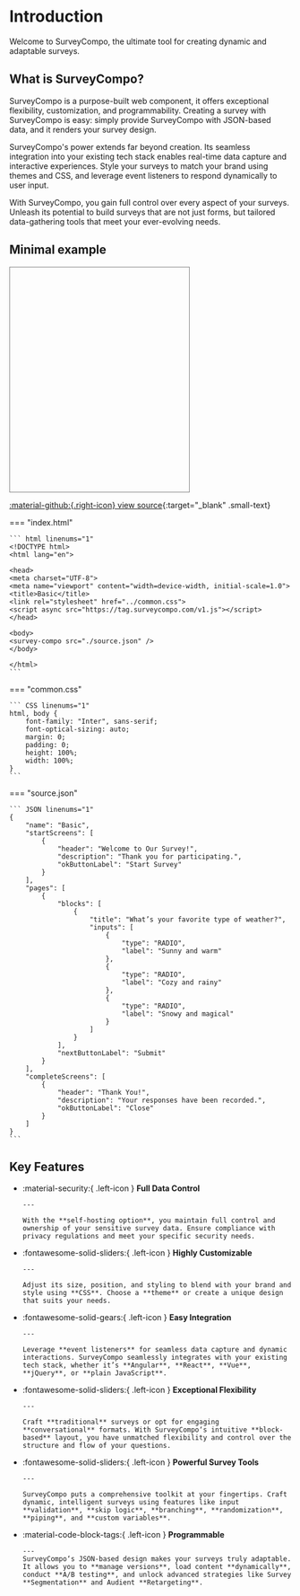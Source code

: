 # Introduction

Welcome to SurveyCompo, the ultimate tool for creating dynamic and adaptable surveys.

## What is SurveyCompo?

SurveyCompo is a purpose-built web component, it offers exceptional flexibility, customization, and programmability. Creating a survey with SurveyCompo is easy: simply provide SurveyCompo with JSON-based data, and it renders your survey design.

SurveyCompo's power extends far beyond creation. Its seamless integration into your existing tech stack enables real-time data capture and interactive experiences. Style your surveys to match your brand using themes and CSS, and leverage event listeners to respond dynamically to user input.

With SurveyCompo, you gain full control over every aspect of your surveys. Unleash its potential to build surveys that are not just forms, but tailored data-gathering tools that meet your ever-evolving needs.

## Minimal example

<div style="border: 1px solid gray; width: 320px; height: 400px; margin-bottom: 10px" class="resizable">
	<survey-compo
		src="https://surveycompo.github.io/examples/examples/basic/source.json"
	/>
</div>

[:material-github:{.right-icon} view source](https://github.com/SurveyCompo/examples/tree/main/examples/basic){:target="\_blank" .small-text}

=== "index.html"

    ``` html linenums="1"
    <!DOCTYPE html>
    <html lang="en">

    <head>
    <meta charset="UTF-8">
    <meta name="viewport" content="width=device-width, initial-scale=1.0">
    <title>Basic</title>
    <link rel="stylesheet" href="../common.css">
    <script async src="https://tag.surveycompo.com/v1.js"></script>
    </head>

    <body>
    <survey-compo src="./source.json" />
    </body>

    </html>
    ```

=== "common.css"

    ``` CSS linenums="1"
    html, body {
        font-family: "Inter", sans-serif;
        font-optical-sizing: auto;
        margin: 0;
        padding: 0;
        height: 100%;
        width: 100%;
    }
    ```

=== "source.json"

    ``` JSON linenums="1"
    {
    	"name": "Basic",
    	"startScreens": [
    		{
    			"header": "Welcome to Our Survey!",
    			"description": "Thank you for participating.",
    			"okButtonLabel": "Start Survey"
    		}
    	],
    	"pages": [
    		{
    			"blocks": [
    				{
    					"title": "What’s your favorite type of weather?",
    					"inputs": [
    						{
    							"type": "RADIO",
    							"label": "Sunny and warm"
    						},
    						{
    							"type": "RADIO",
    							"label": "Cozy and rainy"
    						},
    						{
    							"type": "RADIO",
    							"label": "Snowy and magical"
    						}
    					]
    				}
    			],
    			"nextButtonLabel": "Submit"
    		}
    	],
    	"completeScreens": [
    		{
    			"header": "Thank You!",
    			"description": "Your responses have been recorded.",
    			"okButtonLabel": "Close"
    		}
    	]
    }
    ```

## Key Features

<div class="grid cards" markdown>

- :material-security:{ .left-icon } **Full Data Control**

      ---

      With the **self-hosting option**, you maintain full control and ownership of your sensitive survey data. Ensure compliance with privacy regulations and meet your specific security needs.

- :fontawesome-solid-sliders:{ .left-icon } **Highly Customizable**

      ---

      Adjust its size, position, and styling to blend with your brand and style using **CSS**. Choose a **theme** or create a unique design that suits your needs.

- :fontawesome-solid-gears:{ .left-icon } **Easy Integration**

      ---

      Leverage **event listeners** for seamless data capture and dynamic interactions. SurveyCompo seamlessly integrates with your existing tech stack, whether it’s **Angular**, **React**, **Vue**, **jQuery**, or **plain JavaScript**.

- :fontawesome-solid-sliders:{ .left-icon } **Exceptional Flexibility**

      ---

      Craft **traditional** surveys or opt for engaging **conversational** formats. With SurveyCompo‘s intuitive **block-based** layout, you have unmatched flexibility and control over the structure and flow of your questions.

- :fontawesome-solid-sliders:{ .left-icon } **Powerful Survey Tools**

      ---

      SurveyCompo puts a comprehensive toolkit at your fingertips. Craft dynamic, intelligent surveys using features like input **validation**, **skip logic**, **branching**, **randomization**, **piping**, and **custom variables**.

- :material-code-block-tags:{ .left-icon } **Programmable**

      ---
      SurveyCompo‘s JSON-based design makes your surveys truly adaptable. It allows you to **manage versions**, load content **dynamically**, conduct **A/B testing**, and unlock advanced strategies like Survey **Segmentation** and Audient **Retargeting**.

</div>
